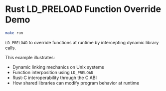 # Rust LD_PRELOAD Function Override Demo

```bash
make run
```

`LD_PRELOAD` to override functions at runtime by intercepting dynamic library calls.

This example illustrates:
- Dynamic linking mechanics on Unix systems
- Function interposition using `LD_PRELOAD`
- Rust-C interoperability through the C ABI
- How shared libraries can modify program behavior at runtime
